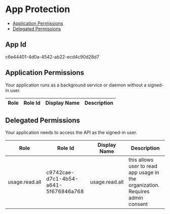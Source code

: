 # App Protection
- [Application Permissions](#application-permissions)
- [Delegated Permissions](#delegated-permissions)

## App Id
c6e44401-4d0a-4542-ab22-ecd4c90d28d7

## Application Permissions
Your application runs as a background service or daemon without a signed-in user.

| Role | Role Id | Display Name | Description |
|---|---|---|---|

## Delegated Permissions
Your application needs to access the API as the signed-in user. 

| Role | Role Id | Display Name | Description |
|---|---|---|---|
| usage.read.all | c9742cae-d7c1-4b54-a641-5f676846a768 | usage.read.all | this allows user to read app usage in the organization. Requires admin consent |

